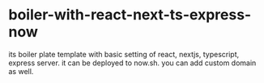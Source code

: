 # boiler-with-react-next-ts-express-now

its boiler plate template with basic setting of react, nextjs, typescript, express server. it can be deployed to now.sh. you can add custom domain as well.
